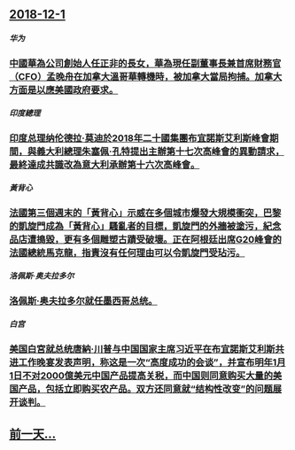 ## [2018-12-1](/zh/news/2018/12/1/index.md)

##### 华为
### [中國華為公司創始人任正非的長女，華為現任副董事長兼首席財務官（CFO）孟晚舟在加拿大溫哥華轉機時，被加拿大當局拘捕。加拿大方面是以應美國政府要求。 ](/zh/news/2018/12/1/中國華為公司創始人任正非的長女-華為現任副董事長兼首席財務官-CFO-孟晚舟在加拿大溫哥華轉機時-被加拿大當局拘捕-加拿.md)
##### 印度總理
### [印度总理纳伦德拉·莫迪於2018年二十國集團布宜諾斯艾利斯峰會期間，與義大利總理朱塞佩·孔特提出主辦第十七次高峰會的異動請求，最終達成共識改為意大利承辦第十六次高峰會。 ](/zh/news/2018/12/1/印度总理纳伦德拉-莫迪於2018年二十國集團布宜諾斯艾利斯峰會期間-與義大利總理朱塞佩-孔特提出主辦第十七次高峰會的異動.md)
##### 黃背心
### [法國第三個週末的「黃背心」示威在多個城市爆發大規模衝突，巴黎的凱旋門成為「黃背心」騷亂者的目標，凱旋門的外牆被塗污，紀念品店遭搗毀，更有多個雕塑古蹟受破壞。正在阿根廷出席G20峰會的法國總統馬克龍，指責沒有任何理由可以令凱旋門受玷污。 ](/zh/news/2018/12/1/法國第三個週末的-黃背心-示威在多個城市爆發大規模衝突-巴黎的凱旋門成為-黃背心-騷亂者的目標-凱旋門的外牆被塗污-紀念.md)
##### 洛佩斯·奥夫拉多尔
### [洛佩斯·奥夫拉多尔就任墨西哥总统。 ](/zh/news/2018/12/1/洛佩斯-奥夫拉多尔就任墨西哥总统.md)
##### 白宫
### [美国白宮就总统唐納·川普与中国国家主席习近平在布宜諾斯艾利斯共进工作晚宴发表声明，称这是一次“高度成功的会谈”，并宣布明年1月1日不对2000億美元中国产品提高关税，而中国则同意购买大量的美国产品，包括立即购买农产品。双方还同意就“结构性改变”的问题展开谈判。 ](/zh/news/2018/12/1/美国白宮就总统唐納-川普与中国国家主席习近平在布宜諾斯艾利斯共进工作晚宴发表声明-称这是一次-高度成功的会谈-并宣布明.md)
## [前一天...](/zh/news/2018/11/30/index.md)

